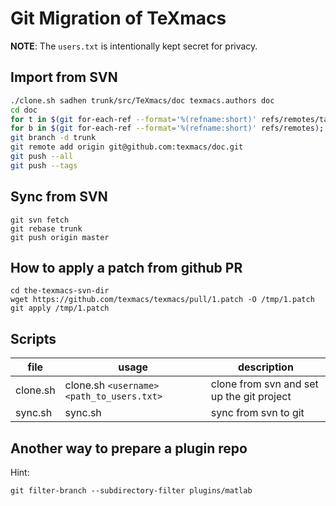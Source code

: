 # Git Migration of TeXmacs

**NOTE**: The `users.txt` is intentionally kept secret for privacy.

## Import from SVN
``` bash
./clone.sh sadhen trunk/src/TeXmacs/doc texmacs.authors doc
cd doc
for t in $(git for-each-ref --format='%(refname:short)' refs/remotes/tags); do git tag ${t/tags\//} $t && git branch -D -r $t; done
for b in $(git for-each-ref --format='%(refname:short)' refs/remotes); do git branch $b refs/remotes/$b && git branch -D -r $b; done
git branch -d trunk
git remote add origin git@github.com:texmacs/doc.git
git push --all
git push --tags
```

## Sync from SVN
```
git svn fetch
git rebase trunk
git push origin master
```

## How to apply a patch from github PR
```
cd the-texmacs-svn-dir
wget https://github.com/texmacs/texmacs/pull/1.patch -O /tmp/1.patch
git apply /tmp/1.patch
```

## Scripts
| file | usage | description |
|------|------|--------------|
| clone.sh | clone.sh `<username>` `<path_to_users.txt>` | clone from svn and set up the git project |
| sync.sh  | sync.sh  | sync from svn to git                                                         |

## Another way to prepare a plugin repo
Hint:
```
git filter-branch --subdirectory-filter plugins/matlab
```
